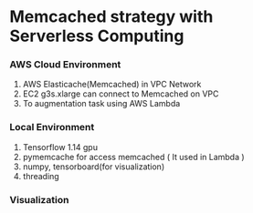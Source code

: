# Memcached strategy with Serverless Computing

### AWS Cloud Environment
1) AWS Elasticache(Memcached) in VPC Network <br>
2) EC2 g3s.xlarge can connect to Memcached on VPC <br>
3) To augmentation task using AWS Lambda <br>

### Local Environment
1) Tensorflow 1.14 gpu <br>
2) pymemcache for access memcached ( It used in Lambda )
3) numpy, tensorboard(for visualization)
4) threading

### Visualization
